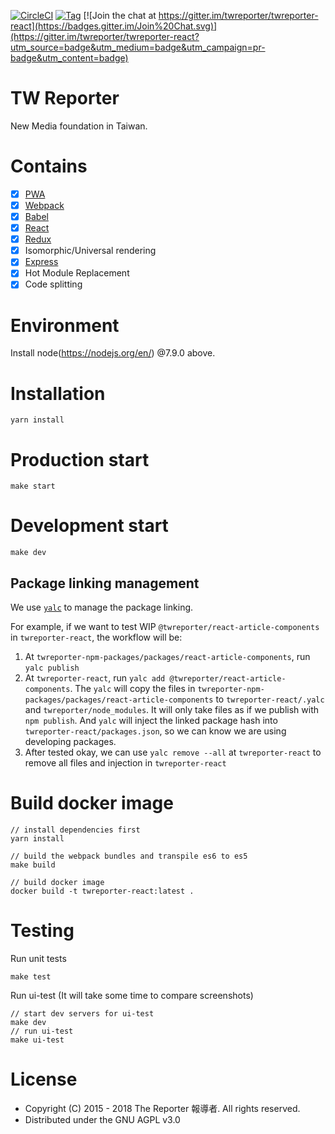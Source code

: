 [![CircleCI](https://circleci.com/gh/twreporter/twreporter-react/tree/master.svg?style=shield)](https://circleci.com/gh/twreporter/twreporter-react/tree/master)
[![Tag](https://img.shields.io/github/tag/twreporter/twreporter-react.svg)](https://github.com/twreporter/twreporter-react/tags)
[![Join the chat at https://gitter.im/twreporter/twreporter-react](https://badges.gitter.im/Join%20Chat.svg)](https://gitter.im/twreporter/twreporter-react?utm_source=badge&utm_medium=badge&utm_campaign=pr-badge&utm_content=badge)

# TW Reporter

New Media foundation in Taiwan.

# Contains

- [x] [PWA](https://developers.google.com/web/progressive-web-apps/)
- [x] [Webpack](https://webpack.github.io)
- [x] [Babel](https://babeljs.io/)
- [x] [React](https://facebook.github.io/react/)
- [x] [Redux](https://github.com/reactjs/redux)
- [x] Isomorphic/Universal rendering
- [x] [Express](https://github.com/expressjs/express.git)
- [x] Hot Module Replacement
- [x] Code splitting

# Environment

Install node(https://nodejs.org/en/) @7.9.0 above.

# Installation

`yarn install`

# Production start

`make start`

# Development start

`make dev`

## Package linking management

We use [`yalc`](https://github.com/whitecolor/yalc) to manage the package linking.

For example, if we want to test WIP `@twreporter/react-article-components` in `twreporter-react`, the workflow will be:

1. At `twreporter-npm-packages/packages/react-article-components`, run `yalc publish`
2. At `twreporter-react`, run `yalc add @twreporter/react-article-components`. The `yalc` will copy the files in `twreporter-npm-packages/packages/react-article-components` to `twreporter-react/.yalc` and `twreporter/node_modules`. It will only take files as if we publish with `npm publish`. And `yalc` will inject the linked package hash into `twreporter-react/packages.json`, so we can know we are using developing packages.
3. After tested okay, we can use `yalc remove --all` at `twreporter-react` to remove all files and injection in `twreporter-react`

# Build docker image

```
// install dependencies first
yarn install

// build the webpack bundles and transpile es6 to es5
make build

// build docker image
docker build -t twreporter-react:latest .
```

# Testing

Run unit tests

```
make test
```

Run ui-test (It will take some time to compare screenshots)

```
// start dev servers for ui-test
make dev
// run ui-test
make ui-test
```

# License

* Copyright (C) 2015 - 2018 The Reporter 報導者. All rights reserved.
* Distributed under the GNU AGPL v3.0
